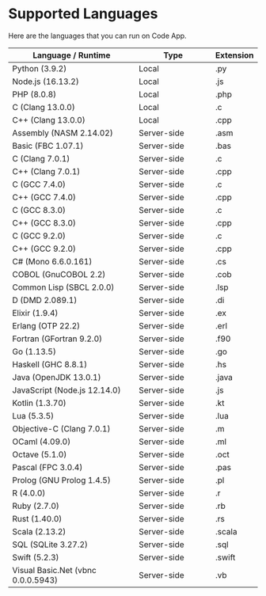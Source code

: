 # Supported Languages

Here are the languages that you can run on Code App.

<table><thead><tr><th width="260.45648691938067">Language / Runtime</th><th width="150">Type</th><th>Extension</th></tr></thead><tbody><tr><td>Python (3.9.2)</td><td>Local</td><td>.py</td></tr><tr><td>Node.js (16.13.2)</td><td>Local</td><td>.js</td></tr><tr><td>PHP (8.0.8)</td><td>Local</td><td>.php</td></tr><tr><td>C (Clang 13.0.0)</td><td>Local</td><td>.c</td></tr><tr><td>C++ (Clang 13.0.0)</td><td>Local</td><td>.cpp</td></tr><tr><td>Assembly (NASM 2.14.02)</td><td>Server-side</td><td>.asm</td></tr><tr><td>Basic (FBC 1.07.1)</td><td>Server-side</td><td>.bas</td></tr><tr><td>C (Clang 7.0.1)</td><td>Server-side</td><td>.c</td></tr><tr><td>C++ (Clang 7.0.1)</td><td>Server-side</td><td>.cpp</td></tr><tr><td>C (GCC 7.4.0)</td><td>Server-side</td><td>.c</td></tr><tr><td>C++ (GCC 7.4.0)</td><td>Server-side</td><td>.cpp</td></tr><tr><td>C (GCC 8.3.0)</td><td>Server-side</td><td>.c</td></tr><tr><td>C++ (GCC 8.3.0)</td><td>Server-side</td><td>.cpp</td></tr><tr><td>C (GCC 9.2.0)</td><td>Server-side</td><td>.c</td></tr><tr><td>C++ (GCC 9.2.0)</td><td>Server-side</td><td>.cpp</td></tr><tr><td>C# (Mono 6.6.0.161)</td><td>Server-side</td><td>.cs</td></tr><tr><td>COBOL (GnuCOBOL 2.2)</td><td>Server-side</td><td>.cob</td></tr><tr><td>Common Lisp (SBCL 2.0.0)</td><td>Server-side</td><td>.lsp</td></tr><tr><td>D (DMD 2.089.1)</td><td>Server-side</td><td>.di</td></tr><tr><td>Elixir (1.9.4)</td><td>Server-side</td><td>.ex</td></tr><tr><td>Erlang (OTP 22.2)</td><td>Server-side</td><td>.erl</td></tr><tr><td>Fortran (GFortran 9.2.0)</td><td>Server-side</td><td>.f90</td></tr><tr><td>Go (1.13.5)</td><td>Server-side</td><td>.go</td></tr><tr><td>Haskell (GHC 8.8.1)</td><td>Server-side</td><td>.hs</td></tr><tr><td>Java (OpenJDK 13.0.1)</td><td>Server-side</td><td>.java</td></tr><tr><td>JavaScript (Node.js 12.14.0)</td><td>Server-side</td><td>.js</td></tr><tr><td>Kotlin (1.3.70)</td><td>Server-side</td><td>.kt</td></tr><tr><td>Lua (5.3.5)</td><td>Server-side</td><td>.lua</td></tr><tr><td>Objective-C (Clang 7.0.1)</td><td>Server-side</td><td>.m</td></tr><tr><td>OCaml (4.09.0)</td><td>Server-side</td><td>.ml</td></tr><tr><td>Octave (5.1.0)</td><td>Server-side</td><td>.oct</td></tr><tr><td>Pascal (FPC 3.0.4)</td><td>Server-side</td><td>.pas</td></tr><tr><td>Prolog (GNU Prolog 1.4.5)</td><td>Server-side</td><td>.pl</td></tr><tr><td>R (4.0.0)</td><td>Server-side</td><td>.r</td></tr><tr><td>Ruby (2.7.0)</td><td>Server-side</td><td>.rb</td></tr><tr><td>Rust (1.40.0)</td><td>Server-side</td><td>.rs</td></tr><tr><td>Scala (2.13.2)</td><td>Server-side</td><td>.scala</td></tr><tr><td>SQL (SQLite 3.27.2)</td><td>Server-side</td><td>.sql</td></tr><tr><td>Swift (5.2.3)</td><td>Server-side</td><td>.swift</td></tr><tr><td>Visual Basic.Net (vbnc 0.0.0.5943)</td><td>Server-side</td><td>.vb</td></tr></tbody></table>
